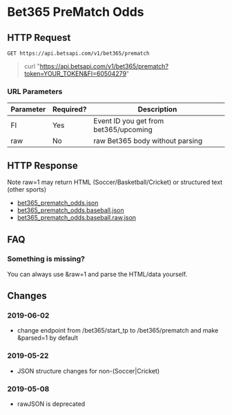 # Bet365 PreMatch Odds

## HTTP Request

`GET https://api.betsapi.com/v1/bet365/prematch`

> curl "https://api.betsapi.com/v1/bet365/prematch?token=YOUR_TOKEN&FI=60504279"

### URL Parameters

Parameter | Required? | Description
--------- | ------- | -----------
FI | Yes | Event ID you get from bet365/upcoming
raw | No | raw Bet365 body without parsing

## HTTP Response

Note raw=1 may return HTML (Soccer/Basketball/Cricket) or structured text (other sports)

 * <a href="../samples/bet365_prematch_odds.json" target="_blank">bet365_prematch_odds.json</a>
 * <a href="../samples/bet365_prematch_odds.baseball.json" target="_blank">bet365_prematch_odds.baseball.json</a>
 * <a href="../samples/bet365_prematch_odds.baseball.raw.json" target="_blank">bet365_prematch_odds.baseball.raw.json</a>

## FAQ

### Something is missing?

You can always use &raw=1 and parse the HTML/data yourself.

## Changes

### 2019-06-02
  * change endpoint from /bet365/start_tp to /bet365/prematch and make &parsed=1 by default

### 2019-05-22
  * JSON structure changes for non-(Soccer|Cricket)

### 2019-05-08
  * rawJSON is deprecated